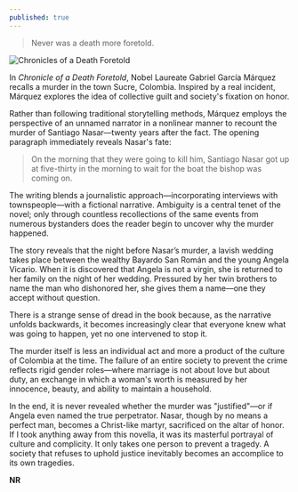 ```yaml
---
published: true
---
```

> Never was a death more foretold.

![Chronicles of a Death Foretold](https://m.media-amazon.com/images/I/819CSO9zWHL.jpg)

In _Chronicle of a Death Foretold_, Nobel Laureate Gabriel García Márquez recalls a murder in the town Sucre, Colombia. Inspired by a real incident, Márquez explores the idea of collective guilt and society's fixation on honor.

Rather than following traditional storytelling methods, Márquez employs the perspective of an unnamed narrator in a nonlinear manner to recount the murder of Santiago Nasar—twenty years after the fact. The opening paragraph immediately reveals Nasar's fate:

> On the morning that they were going to kill him, Santiago Nasar got up at five-thirty in the morning to wait for the boat the bishop was coming on.

The writing blends a journalistic approach—incorporating interviews with townspeople—with a fictional narrative. Ambiguity is a central tenet of the novel; only through countless recollections of the same events from numerous bystanders does the reader begin to uncover why the murder happened.

The story reveals that the night before Nasar’s murder, a lavish wedding takes place between the wealthy Bayardo San Román and the young Angela Vicario. When it is discovered that Angela is not a virgin, she is returned to her family on the night of her wedding. Pressured by her twin brothers to name the man who dishonored her, she gives them a name—one they accept without question.

There is a strange sense of dread in the book because, as the narrative unfolds backwards, it becomes increasingly clear that everyone knew what was going to happen, yet no one intervened to stop it.

The murder itself is less an individual act and more a product of the culture of Colombia at the time. The failure of an entire society to prevent the crime reflects rigid gender roles—where marriage is not about love but about duty, an exchange in which a woman's worth is measured by her innocence, beauty, and ability to maintain a household.

In the end, it is never revealed whether the murder was "justified"—or if Angela even named the true perpetrator. Nasar, though by no means a perfect man, becomes a Christ-like martyr, sacrificed on the altar of honor. If I took anything away from this novella, it was its masterful portrayal of culture and complicity. It only takes one person to prevent a tragedy. A society that refuses to uphold justice inevitably becomes an accomplice to its own tragedies.

**NR**
